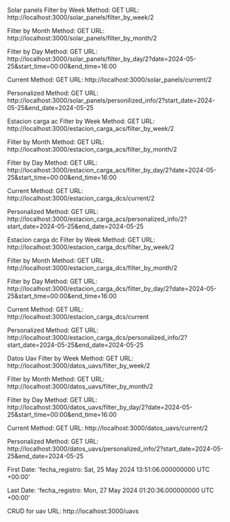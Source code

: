 Solar panels
Filter by Week
Method: GET
URL: http://localhost:3000/solar_panels/filter_by_week/2

Filter by Month
Method: GET
URL: http://localhost:3000/solar_panels/filter_by_month/2

Filter by Day
Method: GET
URL: http://localhost:3000/solar_panels/filter_by_day/2?date=2024-05-25&start_time=00:00&end_time=16:00

Current
Method: GET
URL: http://localhost:3000/solar_panels/current/2

Personalized
Method: GET
URL: http://localhost:3000/solar_panels/personilized_info/2?start_date=2024-05-25&end_date=2024-05-25


Estacion carga ac
Filter by Week
Method: GET
URL: http://localhost:3000/estacion_carga_acs/filter_by_week/2

Filter by Month
Method: GET
URL: http://localhost:3000/estacion_carga_acs/filter_by_month/2

Filter by Day
Method: GET
URL: http://localhost:3000/estacion_carga_acs/filter_by_day/2?date=2024-05-25&start_time=00:00&end_time=16:00

Current
Method: GET
URL: http://localhost:3000/estacion_carga_dcs/current/2

Personalized
Method: GET
URL: http://localhost:3000/estacion_carga_acs/personalized_info/2?start_date=2024-05-25&end_date=2024-05-25

Estacion carga dc
Filter by Week
Method: GET
URL: http://localhost:3000/estacion_carga_dcs/filter_by_week/2

Filter by Month
Method: GET
URL: http://localhost:3000/estacion_carga_dcs/filter_by_month/2

Filter by Day
Method: GET
URL: http://localhost:3000/estacion_carga_dcs/filter_by_day/2?date=2024-05-25&start_time=00:00&end_time=16:00

Current
Method: GET
URL: http://localhost:3000/estacion_carga_dcs/current

Personalized
Method: GET
URL: http://localhost:3000/estacion_carga_dcs/personalized_info/2?start_date=2024-05-25&end_date=2024-05-25


Datos Uav
Filter by Week
Method: GET
URL: http://localhost:3000/datos_uavs/filter_by_week/2

Filter by Month
Method: GET
URL: http://localhost:3000/datos_uavs/filter_by_month/2

Filter by Day
Method: GET
URL: http://localhost:3000/datos_uavs/filter_by_day/2?date=2024-05-25&start_time=00:00&end_time=16:00

Current
Method: GET
URL: http://localhost:3000/datos_uavs/current/2

Personalized
Method: GET
URL: http://localhost:3000/datos_uavs/personalized_info/2?start_date=2024-05-25&end_date=2024-05-25

First Date:
'fecha_registro: Sat, 25 May 2024 13:51:06.000000000 UTC +00:00'

Last Date:
'fecha_registro: Mon, 27 May 2024 01:20:36.000000000 UTC +00:00'

CRUD for uav
URL: http://localhost:3000/uavs
